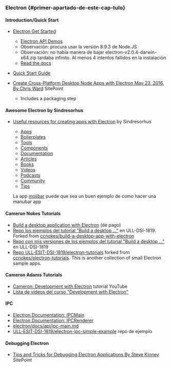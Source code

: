 ### Electron  {#primer-apartado-de-este-cap-tulo}

#### Introduction/Quick Start

* [Electron Get Started](https://electronjs.org/#get-started)
    - [Electron API Demos](https://github.com/electron/electron-api-demos)
    - Observación: procura usar la versión 8.9.3 de Node.JS
    - Observación: no había manera de bajar electron-v2.0.4-darwin-x64.zip tardaba infinito. Al menos 4 intentos fallidos en la instalación
    - [Read the docs](https://github.com/electron/electron-api-demos/blob/master/docs.md)
* [Quick Start Guide](https://electronjs.org/docs/tutorial/quick-start)

* [Create Cross-Platform Desktop Node Apps with Electron May 23, 2016, By Chris Ward](https://www.sitepoint.com/desktop-node-apps-with-electron/) SitePoint
    - Includes a packaging step


####  Awesome Electron by Sindresorhus

* [Useful resources for creating apps with Electron](https://github.com/sindresorhus/awesome-electron#boilerplates) by Sindresorhus

  - [Apps](https://github.com/sindresorhus/awesome-electron/blob/master/readme.md#apps)
  - [Boilerplates](https://github.com/sindresorhus/awesome-electron/blob/master/readme.md#boilerplates)
  - [Tools](https://github.com/sindresorhus/awesome-electron/blob/master/readme.md#tools)
  - [Components](https://github.com/sindresorhus/awesome-electron/blob/master/readme.md#components)
  - [Documentation](https://github.com/sindresorhus/awesome-electron/blob/master/readme.md#documentation)
  - [Articles](https://github.com/sindresorhus/awesome-electron/blob/master/readme.md#articles)
  - [Books](https://github.com/sindresorhus/awesome-electron/blob/master/readme.md#books)
  - [Videos](https://github.com/sindresorhus/awesome-electron/blob/master/readme.md#videos)
  - [Podcasts](https://github.com/sindresorhus/awesome-electron/blob/master/readme.md#podcasts)
  - [Community](https://github.com/sindresorhus/awesome-electron/blob/master/readme.md#community)
  - [Tips](https://github.com/sindresorhus/awesome-electron/blob/master/readme.md#tips)

  La app [mojibar](https://github.com/muan/mojibar) puede que sea un buen ejemplo de como hacer una manubar app

  
#### Cameron Nokes Tutorials

* [Build a desktop application with Electron](https://egghead.io/courses/build-a-desktop-application-with-electron) (de pago)
* [Repo los ejemplos del tutorial "Build a desktop ..."](https://github.com/ULL-ESIT-DSI-1819/build-a-desktop-app-with-electron) en ULL-DSI-1819. Forked from [ccnokes/build-a-desktop-app-with-electron](https://github.com/ccnokes/build-a-desktop-app-with-electron)
* [Repo con mis versiones de los ejemplos del tutorial "Build a desktop ..."](https://github.com/ULL-ESIT-DSI-1819/crguezl-build-a-desktop-app-with-electron) en ULL-DSI-1819
* [Repo ULL-ESIT-DSI-1819/electron-tutorials](https://github.com/ULL-ESIT-DSI-1819/electron-tutorials) forked from [ccnokes/electron-tutorials](https://github.com/ccnokes/electron-tutorials).  This is another collection of small Electron sample apps.

#### Cameron Adams Tutorials

* [Cameron: Development with Electron](https://www.youtube.com/watch?v=Y8c9b8nZxp8&list=PLkOqyUCsoGE2KwOmt698IxAerJbLLws1a) tutorial YouTube
* [Lista de vídeos del curso "Development with Electron"](https://www.youtube.com/playlist?list=PLkOqyUCsoGE2KwOmt698IxAerJbLLws1a)

#### IPC

* [Electron Documentation: IPCMain](https://electronjs.org/docs/api/ipc-main)
* [Electron Documentation: IPCRenderer](https://electronjs.org/docs/api/ipc-renderer)
* [electron/docs/api/ipc-main.md](https://github.com/electron/electron/blob/master/docs/api/ipc-main.md)
* [ULL-ESIT-DSI-1819/electron-ipc-simple-example](https://github.com/ULL-ESIT-DSI-1819/electron-ipc-simple-example) repo de ejemplo

#### Debugging Electron

* [Tips and Tricks for Debugging Electron Applications By Steve Kinney](https://www.sitepoint.com/debugging-electron-application/) SitePoint
